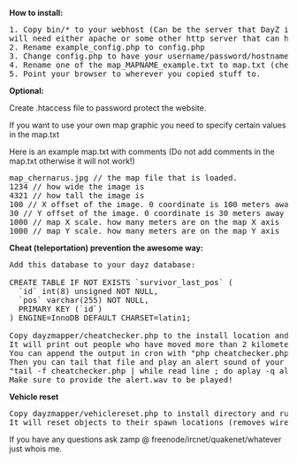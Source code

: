 <b>How to install:</b>

<pre>
1. Copy bin/* to your webhost (Can be the server that DayZ is running on but you
will need either apache or some other http server that can handle php)
2. Rename example_config.php to config.php
3. Change config.php to have your username/password/hostname etc.
4. Rename one of the map_MAPNAME_example.txt to map.txt (chernarus for chernarus, etc.) Thanks to ihatetn931 for takistan map
5. Point your browser to wherever you copied stuff to.
</pre>

<b>Optional:</b>

Create .htaccess file to password protect the website.

If you want to use your own map graphic you need to specify certain values in the map.txt

Here is an example map.txt with comments (Do not add comments in the map.txt otherwise it will not work!)
<pre>
map_chernarus.jpg // the map file that is loaded.
1234 // how wide the image is
4321 // how tall the image is
100 // X offset of the image. 0 coordinate is 100 meters away from the left edge
30 // Y offset of the image. 0 coordinate is 30 meters away from the bottom edge
1000 // map X scale. how many meters are on the map X axis
1000 // map Y scale. how many meters are on the map Y axis
</pre>

<b>Cheat (teleportation) prevention the awesome way:</b>
<pre>
Add this database to your dayz database:

CREATE TABLE IF NOT EXISTS `survivor_last_pos` (
  `id` int(8) unsigned NOT NULL,
  `pos` varchar(255) NOT NULL,
  PRIMARY KEY (`id`)
) ENGINE=InnoDB DEFAULT CHARSET=latin1;

Copy dayzmapper/cheatchecker.php to the install location and run this in cron (every minute) to alert you of any hackers.
It will print out people who have moved more than 2 kilometers in a minute. Usually this lets you see cheaters fairly quickly and you don't have to have the mapper open all of the time. Sometimes you get faulty readings if people use a vehicle, will fix later.
You can append the output in cron with "php cheatchecker.php >> file"
Then you can tail that file and play an alert sound of your choice whenever a new line is added to the file
"tail -f cheatchecker.php | while read line ; do aplay -q alert.wav 2>&1 1>/dev/null ; echo $line ; done"
Make sure to provide the alert.wav to be played!
</pre>

<b>Vehicle reset</b>
<pre>
Copy dayzmapper/vehiclereset.php to install directory and run it in cron or when you restart the server.
It will reset objects to their spawn locations (removes wires, sandbags and tank traps) in 3, 5, and 7 day intervals. Tents are of course unaffected.
</pre>

If you have any questions ask zamp @ freenode/ircnet/quakenet/whatever just whois me.